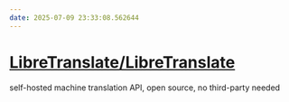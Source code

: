```yaml
---
date: 2025-07-09 23:33:08.562644
---
```


# [LibreTranslate/LibreTranslate](https://github.com/LibreTranslate/LibreTranslate)

self-hosted machine translation API, open source, no third-party needed